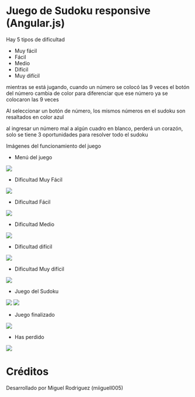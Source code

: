 # Juego de Sudoku responsive (Angular.js)

Hay 5 tipos de dificultad
* Muy fácil
* Fácil
* Medio
* Difícil
* Muy difícil

mientras se está jugando, cuando un número se colocó las 9 veces el botón del número cambia de color para diferenciar que ese número ya se colocaron las 9 veces

Al seleccionar un botón de número, los mismos números en el sudoku son resaltados en color azul

al ingresar un número mal a algún cuadro en blanco, perderá un corazón, solo se tiene 3 oportunidades para resolver todo el sudoku

Imágenes del funcionamiento del juego

* Menú del juego

<img src="http://glifosato.sisredcolombia.com/wp-content/uploads/2020/04/SudokuMen%C3%BA.png" min-width="200px" min-height="200px">

* Dificultad Muy Fácil

<img src="http://glifosato.sisredcolombia.com/wp-content/uploads/2020/04/SudokuMuyFac%C3%ADl.png" min-width="200px" min-height="200px">

* Dificultad Fácil

<img src="http://glifosato.sisredcolombia.com/wp-content/uploads/2020/04/SudokuFac%C3%ADl.png" min-width="200px" min-height="200px">

* Dificultad Medio

<img src="http://glifosato.sisredcolombia.com/wp-content/uploads/2020/04/SudokuMedio.png" min-width="200px" min-height="200px">

* Dificultad difícil

<img src="http://glifosato.sisredcolombia.com/wp-content/uploads/2020/04/SudokuDif%C3%ADcil.png" min-width="200px" min-height="200px">

* Dificultad Muy difícil

<img src="http://glifosato.sisredcolombia.com/wp-content/uploads/2020/04/SudokuMuyDif%C3%ADcil.png" min-width="200px" min-height="200px">

* Juego del Sudoku

<img src="http://glifosato.sisredcolombia.com/wp-content/uploads/2020/04/SudokuJuego1.png" min-width="200px" min-height="200px">

<img src="http://glifosato.sisredcolombia.com/wp-content/uploads/2020/04/SudokuJuego2.png" min-width="200px" min-height="200px">

* Juego finalizado

<img src="http://glifosato.sisredcolombia.com/wp-content/uploads/2020/04/SudokuFinJuego.png" min-width="200px" min-height="200px">

* Has perdido

<img src="http://glifosato.sisredcolombia.com/wp-content/uploads/2020/04/SudokuPerder.png" min-width="200px" min-height="200px">

# Créditos

Desarrollado por Miguel Rodriguez (miiguell005)
